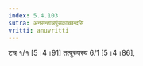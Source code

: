 ```yaml
---
index: 5.4.103
sutra: अनसन्तान्नपुंसकाच्छन्दसि
vritti: anuvritti
---
```


 टच् १/१ [5।4।91] तत्पुरुषस्य 6/1 [5।4।86],